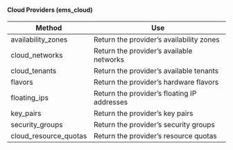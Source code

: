 #### Cloud Providers (ems\_cloud)

| Method                  | Use                                         |
| ----------------------- | ------------------------------------------- |
| availability\_zones     | Return the provider’s availability zones    |
| cloud\_networks         | Return the provider’s available networks    |
| cloud\_tenants          | Return the provider’s available tenants     |
| flavors                 | Return the provider’s hardware flavors      |
| floating\_ips           | Return the provider’s floating IP addresses |
| key\_pairs              | Return the provider’s key pairs             |
| security\_groups        | Return the provider’s security groups       |
| cloud\_resource\_quotas | Return the provider’s resource quotas       |
